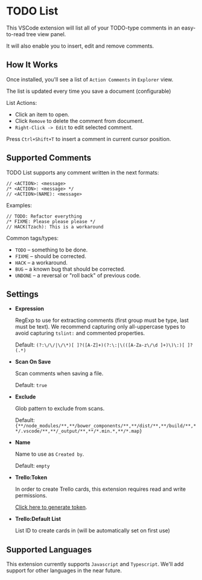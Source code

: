 # TODO List

This VSCode extension will list all of your TODO-type comments in an easy-to-read tree view panel.

It will also enable you to insert, edit and remove comments.

## How It Works
Once installed, you'll see a list of `Action Comments` in `Explorer` view.

The list is updated every time you save a document (configurable)

List Actions:
- Click an item to open.
- Click `Remove` to delete the comment from document.
- `Right-Click -> Edit` to edit selected comment.

Press `Ctrl+Shift+T` to insert a comment in current cursor position.

## Supported Comments
TODO List supports any comment written in the next formats:
```
// <ACTION>: <message>
/* <ACTION>: <message> */
// <ACTION>(NAME): <message>
```
Examples:
```
// TODO: Refactor everything
/* FIXME: Please please please */
// HACK(Tzach): This is a workaround
```

Common tags/types:
- `TODO` – something to be done.
- `FIXME` – should be corrected.
- `HACK` – a workaround.
- `BUG` – a known bug that should be corrected.
- `UNDONE` – a reversal or "roll back" of previous code.

## Settings

- **Expression**

  RegExp to use for extracting comments (first group must be type, last must be text). We recommend capturing only all-uppercase types to avoid capturing `tslint:` and commented properties.

  Default: ```(?:\/\/|\/\*)[ ]?([A-Z]+)(?:\:|\(([A-Za-z\/\d ]+)\)\:)[ ]?(.*)```

- **Scan On Save**

  Scan comments when saving a file.

  Default: ```true```

- **Exclude**

  Glob pattern to exclude from scans.

  Default: ```{**/node_modules/**,**/bower_components/**,**/dist/**,**/build/**,**/.vscode/**,**/_output/**,**/*.min.*,**/*.map}```

- **Name**

  Name to use as `Created by`.

  Default: `empty`

- **Trello:Token**

  In order to create Trello cards, this extension requires read and write permissions.
  
  [Click here to generate token](https://trello.com/1/authorize?name=TODO%20List&scope=read,write&expiration=never&response_type=token&key=a20752c7ff035d5001ce2938f298be64).

- **Trello:Default List**

  List ID to create cards in (will be automatically set on first use)

## Supported Languages
This extension currently supports `Javascript` and `Typescript`. We'll add support for other languages in the near future.
